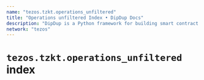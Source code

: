 ```yaml
---
name: "tezos.tzkt.operations_unfiltered"
title: "Operations unfiltered Index • DipDup Docs"
description: "DipDup is a Python framework for building smart contract indexers. It helps developers focus on business logic instead of writing a boilerplate to store and serve data."
network: "tezos"
---
```


# `tezos.tzkt.operations_unfiltered` index
